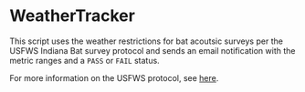 # WeatherTracker
This script uses the weather restrictions for bat acoutsic surveys per the USFWS Indiana Bat survey protocol and sends an email notification with the metric ranges and a `PASS` or `FAIL` status.

For more information on the USFWS protocol, see [here](https://www.fws.gov/library/collections/range-wide-indiana-bat-and-northern-long-eared-bat-survey-guidelines).

